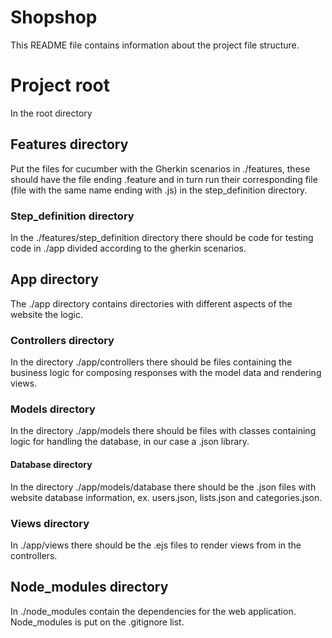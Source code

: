 # Shopshop
This README file contains information about the project file structure.

# Project root
In the root directory

## Features directory
Put the files for cucumber with the Gherkin scenarios in ./features, these should have the file ending .feature and in turn run their corresponding file (file with the same name ending with .js) in the step_definition directory.

### Step_definition directory
In the ./features/step_definition directory there should be code for testing code in ./app divided according to the gherkin scenarios.

## App directory
The ./app directory contains directories with different aspects of the website the logic.

### Controllers directory
In the directory ./app/controllers there should be files containing the business logic for composing responses with the model data and rendering views.

### Models directory
In the directory ./app/models there should be files with classes containing logic for handling the database, in our case a .json library.

#### Database directory
In the directory ./app/models/database there should be the .json files with website database information, ex. users.json, lists.json and categories.json.

### Views directory
In ./app/views there should be the .ejs files to render views from in the controllers.

## Node_modules directory
In ./node_modules contain the dependencies for the web application. Node_modules is put on the .gitignore list.
